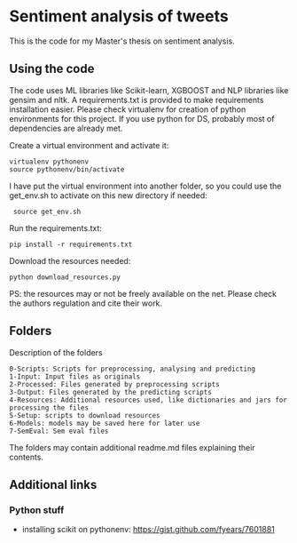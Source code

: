 # Sentiment analysis of tweets

This is the code for my Master's thesis on sentiment analysis.

## Using the code

The code uses ML libraries like Scikit-learn, XGBOOST and NLP libraries like gensim and nltk. A requirements.txt is provided to make requirements installation easier. Please check virtualenv for creation of python environments for this project. If you use python for DS, probably most of dependencies are already met.

Create a virtual environment and activate it:

    virtualenv pythonenv
    source pythonenv/bin/activate

I have put the virtual environment into another folder, so you could use the get_env.sh to activate on this new directory if needed:

     source get_env.sh

Run the requirements.txt:

    pip install -r requirements.txt

Download the resources needed:

    python download_resources.py

PS: the resources may or not be freely available on the net. Please check the authors regulation and cite their work.

## Folders

Description of the folders

    0-Scripts: Scripts for preprocessing, analysing and predicting
    1-Input: Input files as originals
    2-Processed: Files generated by preprocessing scripts
    3-Output: Files generated by the predicting scripts
    4-Resources: Additional resources used, like dictionaries and jars for processing the files
    5-Setup: scripts to download resources
    6-Models: models may be saved here for later use
    7-SemEval: Sem eval files
    

The folders may contain additional readme.md files explaining their contents.

## Additional links

### Python stuff

- installing scikit on pythonenv: https://gist.github.com/fyears/7601881